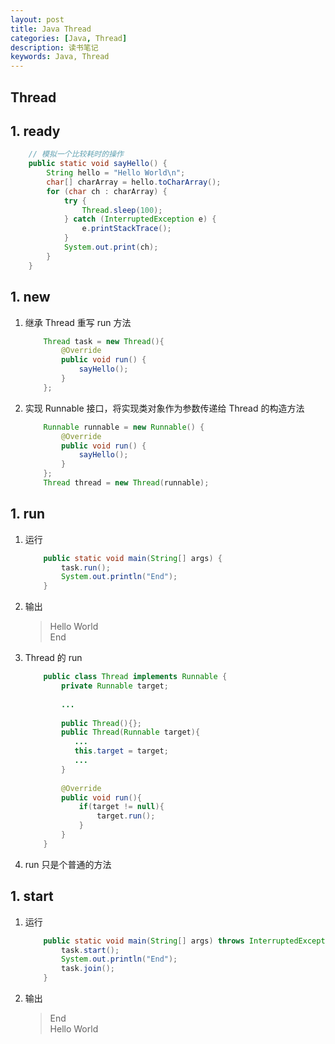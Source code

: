 ```yaml
---
layout: post
title: Java Thread
categories: [Java, Thread]
description: 读书笔记
keywords: Java, Thread
---
```

Thread 
---
## 1. ready
```java
    // 模拟一个比较耗时的操作
    public static void sayHello() {
        String hello = "Hello World\n";
        char[] charArray = hello.toCharArray();
        for (char ch : charArray) {
            try {
                Thread.sleep(100);
            } catch (InterruptedException e) {
                e.printStackTrace();
            }
            System.out.print(ch);
        }
    }
```
## 1. new
1. 继承 Thread 重写 run 方法 
    ```java
        Thread task = new Thread(){
            @Override
            public void run() {
                sayHello();
            }
        };
    ```
1. 实现 Runnable 接口，将实现类对象作为参数传递给 Thread 的构造方法
    ```java
        Runnable runnable = new Runnable() {
            @Override
            public void run() {
                sayHello();
            }
        };
        Thread thread = new Thread(runnable);
    ```
## 1. run 
1. 运行
    ```java
        public static void main(String[] args) {
            task.run();
            System.out.println("End");
        }
    ```
1. 输出
    > Hello World  
    End
1. Thread 的 run
    ```java
        public class Thread implements Runnable {
            private Runnable target;
            
            ...
            
            public Thread(){};
            public Thread(Runnable target){
               ...
               this.target = target;
               ... 
            }
            
            @Override
            public void run(){
                if(target != null){
                    target.run();
                }
            }
        }
    ```
1. run 只是个普通的方法

## 1. start
1. 运行
    ```java
        public static void main(String[] args) throws InterruptedException {
            task.start();
            System.out.println("End");
            task.join();
        }
    ```
1. 输出
    > End  
    Hello World
    